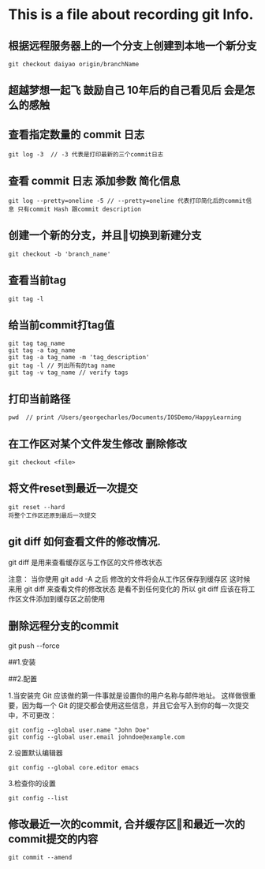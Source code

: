 
# This is a file about recording git Info.

## 根据远程服务器上的一个分支上创建到本地一个新分支   

	git checkout daiyao origin/branchName  

## 超越梦想一起飞 鼓励自己 10年后的自己看见后 会是怎么的感触

## 查看指定数量的 commit 日志  

	git log -3  // -3 代表是打印最新的三个commit日志

## 查看 commit 日志 添加参数 简化信息 

	git log --pretty=oneline -5 // --pretty=oneline 代表打印简化后的commit信息 只有commit Hash 跟commit description

## 创建一个新的分支，并且切换到新建分支

	git checkout -b 'branch_name'

## 查看当前tag

	git tag -l 

## 给当前commit打tag值

	git tag tag_name 
	git tag -a tag_name
	git tag -a tag_name -m 'tag_description'
	git tag -l // 列出所有的tag name
	git tag -v tag_name // verify tags

## 打印当前路径

	pwd  // print /Users/georgecharles/Documents/IOSDemo/HappyLearning
	
## 在工作区对某个文件发生修改 删除修改

    git checkout <file>

## 将文件reset到最近一次提交

    git reset --hard
    将整个工作区还原到最后一次提交

## git diff 如何查看文件的修改情况.

git diff 是用来查看缓存区与工作区的文件修改状态

注意： 当你使用 git add -A 之后 修改的文件将会从工作区保存到缓存区 这时候来用 git diff 来查看文件的修改状态 是看不到任何变化的
所以 git diff 应该在将工作区文件添加到缓存区之前使用
	
## 删除远程分支的commit
git push --force

##1.安装

##2.配置

1.当安装完 Git 应该做的第一件事就是设置你的用户名称与邮件地址。 这样做很重要，因为每一个 Git 的提交都会使用这些信息，并且它会写入到你的每一次提交中，不可更改：

    git config --global user.name "John Doe"
    git config --global user.email johndoe@example.com
    
2.设置默认编辑器

    git config --global core.editor emacs
    
3.检查你的设置

	git config --list


## 修改最近一次的commit, 合并缓存区和最近一次的commit提交的内容

	git commit --amend


